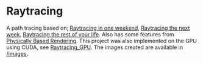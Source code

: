 # Raytracing
A path tracing based on; [Raytracing in one weekend](https://raytracing.github.io/books/RayTracingInOneWeekend.html), [Raytracing the next week](https://raytracing.github.io/books/RayTracingTheNextWeek.html), [Raytracing the rest of your life](https://raytracing.github.io/books/RayTracingTheRestOfYourLife.html). Also has some features from [Physically Based Rendering](https://www.pbrt.org/).
This project was also implemented on the GPU using CUDA, see [Raytracing_GPU](https://github.com/daRoyalCacti/Raytracing_GPU).
The images created are available in [/images](https://github.com/daRoyalCacti/Raytracing_GPU/tree/master/images).
